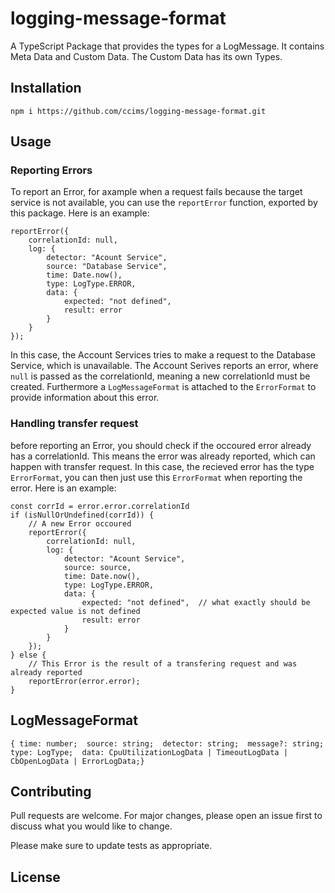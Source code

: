 # logging-message-format

A TypeScript Package that provides the types for a LogMessage. It contains Meta Data and Custom Data. The Custom Data has its own Types.


## Installation

`npm i https://github.com/ccims/logging-message-format.git`

## Usage

### Reporting Errors

To report an Error, for axample when a request fails because the target service is not available, you can use the `reportError` function, exported by this package. Here is an example:

    reportError({
        correlationId: null,
        log: {
            detector: "Acount Service",
            source: "Database Service",
            time: Date.now(),
            type: LogType.ERROR,
            data: {
                expected: "not defined",
                result: error
            }
        }
    });

In this case, the Account Services tries to make a request to the Database Service, which is unavailable. The Account Serives reports an error, where `null` is passed as the correlationId, meaning a new correlationId must be created. Furthermore a `LogMessageFormat` is attached to the `ErrorFormat` to provide information about this error.

### Handling transfer request

before reporting an Error, you should check if the occoured error already has a correlationId. This means the error was already reported, which can happen with transfer request. In this case, the recieved error has the type `ErrorFormat`, you can then just use this `ErrorFormat` when reporting the error. Here is an example:

    const corrId = error.error.correlationId
    if (isNullOrUndefined(corrId)) {
        // A new Error occoured
        reportError({
            correlationId: null,
            log: {
                detector: "Acount Service",
                source: source,
                time: Date.now(),
                type: LogType.ERROR,
                data: {
                    expected: "not defined",  // what exactly should be expected value is not defined
                    result: error
                }
            }
        });
    } else {
        // This Error is the result of a transfering request and was already reported
        reportError(error.error);
    }
    
## LogMessageFormat
`{ time: number; 
  source: string; 
  detector: string; 
  message?: string; 
  type: LogType; 
  data: CpuUtilizationLogData | TimeoutLogData | CbOpenLogData | ErrorLogData;}`

## Contributing
Pull requests are welcome. For major changes, please open an issue first to discuss what you would like to change.

Please make sure to update tests as appropriate.

## License
